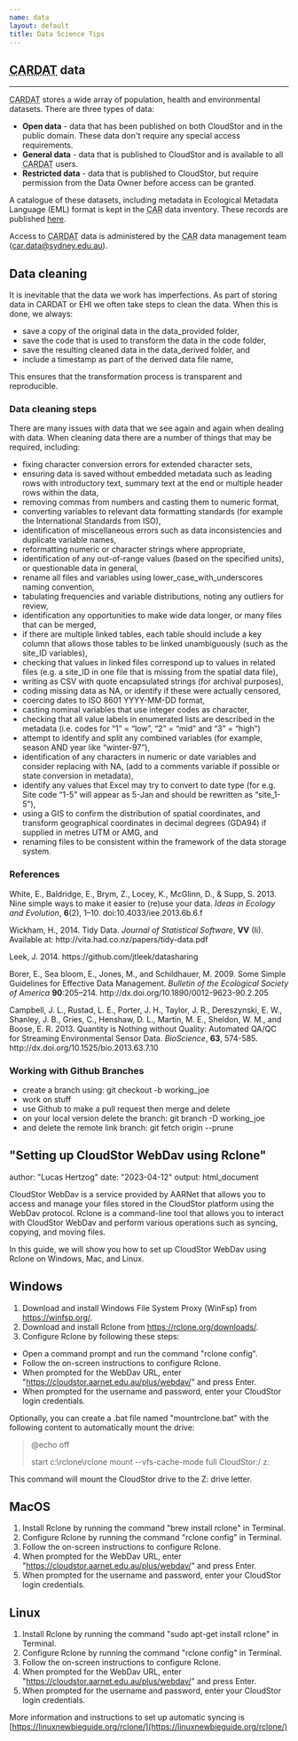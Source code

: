 ```yaml
---
name: data
layout: default
title: Data Science Tips
---
```


<h2><abbr title="Centre for Air pollution, energy and health Research Data Analysis Technology">CARDAT</abbr> data</h2>
<hr class="car-red" />
<p><abbr title="Centre for Air pollution, energy and health Research Data Analysis Technology">CARDAT</abbr> stores
a wide array of population, health and environmental datasets. There are three types of data:</p>
<ul>
<li><strong>Open data</strong> - data that has been published on both CloudStor and in the public domain. These data don't require any special access requirements.</li>
<li><strong>General data</strong> - data that is published to CloudStor and is available to all <abbr title="Centre for Air pollution, energy and health Research Data Analysis Technology">CARDAT</abbr> users.</li>
<li><strong>Restricted data</strong> - data that is published to CloudStor, but require permission from the Data Owner before access can be granted.</li>
</ul>
<p>A catalogue of these datasets, including metadata in Ecological Metadata Language (EML) format is kept in the 
<abbr title="Centre for Air pollution, energy and health Research">CAR</abbr> data inventory. These records are published 
<a href="book_down/index.html">here</a>.</p>
<p> Access to <abbr title="Centre for Air pollution, energy and health Research Data Analysis Technology">CARDAT</abbr> data is 
administered by the <abbr title="Centre for Air pollution, energy and health Research">CAR</abbr> data management team 
(<a href="mailto:car.data@sydney.edu.au">car.data@sydney.edu.au</a>).</p>
<h2>Data cleaning</h2>
<p>It is inevitable that the data we work has imperfections. As part of storing data in CARDAT or EHI we often take steps to clean the data. When this is done, we always:</p>
<ul>
<li>save a copy of the original data in the data_provided folder,</li>
<li>save the code that is used to transform the data in the code folder,</li>
<li>save the resulting cleaned data in the data_derived folder, and</li>
<li>include a timestamp as part of the derived data file name,</li>
</ul>
<p>This ensures that the transformation process is transparent and reproducible.</p>

<h3>Data cleaning steps</h3>
<p>There are many issues with data that we see again and again when dealing with data. When cleaning data there are a number of things that may be required, including:</p>
<ul>
<li>fixing character conversion errors for extended character sets,</li>
<li>ensuring data is saved without embedded metadata such as leading rows with introductory text, summary text at the end or multiple header rows within the data,</li>
<li>removing commas from numbers and casting them to numeric format,</li>
<li>converting variables to relevant data formatting standards (for example the International Standards from ISO),</li>
<li>identification of miscellaneous errors such as data inconsistencies and duplicate variable names,</li>
<li>reformatting numeric or character strings where appropriate,</li>
<li>identification of any out-of-range values (based on the specified units), or questionable data in general,</li>
<li>rename all files and variables using lower_case_with_underscores naming convention,</li>
<li>tabulating frequencies and variable distributions, noting any outliers for review,</li>
<li>identification any opportunities to make wide data longer, or many files that can be merged,</li>
<li>if there are multiple linked tables, each table should include a key column that allows those tables to be linked unambiguously (such as the site_ID variables),</li>
<li>checking that values in linked files correspond up to values in related files (e.g. a site_ID in one file that is missing from the spatial data file),</li>
<li>writing as CSV with quote encapsulated strings (for archival purposes),</li>
<li>coding missing data as NA, or identify if these were actually censored,</li>
<li>coercing dates to ISO 8601 YYYY-MM-DD format,</li>
<li>casting nominal variables that use integer codes as character,</li>
<li>checking that all value labels in enumerated lists are described in the metadata (i.e. codes for “1” = “low”, “2” = “mid” and “3” = “high”)</li>
<li>attempt to identify and split any combined variables (for example, season AND year like “winter-97”),</li>
<li>identification of any characters in numeric or date variables and consider replacing with NA, (add to a comments variable if possible or state conversion in metadata),</li>
<li>identify any values that Excel may try to convert to date type (for e.g. Site code “1-5” will appear as 5-Jan and should be rewritten as “site_1-5”),</li>
<li>using a GIS to confirm the distribution of spatial coordinates, and transform geographical coordinates in decimal degrees (GDA94) if supplied in metres UTM or AMG, and</li>
<li>renaming files to be consistent within the framework of the data storage system.</li>
</ul>
<h3>References</h3>
<p>White, E., Baldridge, E., Brym, Z., Locey, K., McGlinn, D., & Supp, S. 2013. Nine simple ways to make it easier to (re)use your data. <em>Ideas in Ecology and Evolution</em>, <strong>6</strong>(2), 1–10. doi:10.4033/iee.2013.6b.6.f</p>

<p>Wickham, H., 2014. Tidy Data. <em>Journal of Statistical Software</em>, <strong>VV</strong> (Ii). Available at: http://vita.had.co.nz/papers/tidy-data.pdf</p>

<p>Leek, J. 2014. https://github.com/jtleek/datasharing</p>

<p>Borer, E., Sea bloom, E., Jones, M., and Schildhauer, M. 2009. Some Simple Guidelines for Effective Data Management. <em>Bulletin of the Ecological Society of America</em> <strong>90</strong>:205–214. http://dx.doi.org/10.1890/0012-9623-90.2.205</p>

<p>Campbell, J. L., Rustad, L. E., Porter, J. H., Taylor, J. R., Dereszynski, E. W., Shanley, J. B., Gries, C., Henshaw, D. L., Martin, M. E., Sheldon, W. M., and Boose, E. R. 2013. Quantity is Nothing without Quality: Automated QA/QC for Streaming Environmental Sensor Data. <em>BioScience</em>, <strong>63</strong>, 574-585. http://dx.doi.org/10.1525/bio.2013.63.7.10</p>

<h3>Working with Github Branches</h3>
<ul>
<li>create a branch using: git checkout -b working_joe</li>
<li>work on stuff</li>
<li>use Github to make a pull request then merge and delete</li>
<li>on your local version delete the branch: git branch -D working_joe</li>
<li>and delete the remote link branch: git fetch origin --prune</li>
</ul>	      


## "Setting up CloudStor WebDav using Rclone"
author: "Lucas Hertzog"
date: "2023-04-12"
output: html_document

CloudStor WebDav is a service provided by AARNet that allows you to access and manage your files stored in the CloudStor platform using the WebDav protocol. Rclone is a command-line tool that allows you to interact with CloudStor WebDav and perform various operations such as syncing, copying, and moving files.

In this guide, we will show you how to set up CloudStor WebDav using Rclone on Windows, Mac, and Linux.

## Windows

1. Download and install Windows File System Proxy (WinFsp) from https://winfsp.org/.
2. Download and install Rclone from https://rclone.org/downloads/.
3. Configure Rclone by following these steps:

- Open a command prompt and run the command "rclone config".
- Follow the on-screen instructions to configure Rclone.
- When prompted for the WebDav URL, enter "https://cloudstor.aarnet.edu.au/plus/webdav/" and press Enter.
- When prompted for the username and password, enter your CloudStor login credentials.

Optionally, you can create a .bat file named "mountrclone.bat" with the following content to automatically mount the drive:

>@echo off
>
>start c:\rclone\rclone mount --vfs-cache-mode full CloudStor:/ z:

This command will mount the CloudStor drive to the Z: drive letter.

## MacOS

1. Install Rclone by running the command "brew install rclone" in Terminal.
2. Configure Rclone by running the command "rclone config" in Terminal.
3. Follow the on-screen instructions to configure Rclone.
4. When prompted for the WebDav URL, enter "https://cloudstor.aarnet.edu.au/plus/webdav/" and press Enter.
5. When prompted for the username and password, enter your CloudStor login credentials.

## Linux

1. Install Rclone by running the command "sudo apt-get install rclone" in Terminal.
2. Configure Rclone by running the command "rclone config" in Terminal.
3. Follow the on-screen instructions to configure Rclone.
4. When prompted for the WebDav URL, enter "https://cloudstor.aarnet.edu.au/plus/webdav/" and press Enter.
5. When prompted for the username and password, enter your CloudStor login credentials.

More information and instructions to set up automatic syncing is [https://linuxnewbieguide.org/rclone/](https://linuxnewbieguide.org/rclone/)
